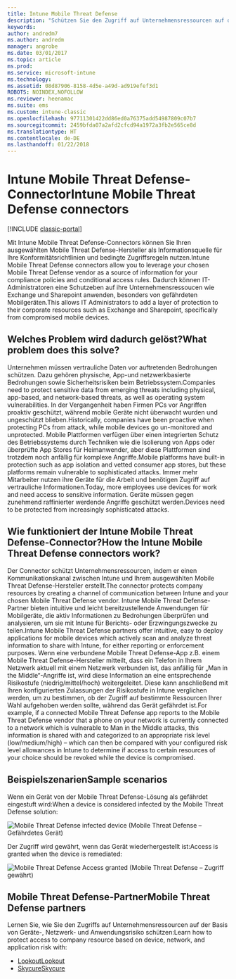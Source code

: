 ```yaml
---
title: Intune Mobile Threat Defense
description: "Schützen Sie den Zugriff auf Unternehmensressourcen auf der Basis von Geräterisiko."
keywords: 
author: andredm7
ms.author: andredm
manager: angrobe
ms.date: 03/01/2017
ms.topic: article
ms.prod: 
ms.service: microsoft-intune
ms.technology: 
ms.assetid: 08d87906-8158-4d5e-a49d-ad919efef3d1
ROBOTS: NOINDEX,NOFOLLOW
ms.reviewer: heenamac
ms.suite: ems
ms.custom: intune-classic
ms.openlocfilehash: 97711301422dd86ed0a76375add54987809c07b7
ms.sourcegitcommit: 2459bfda07a2afd2cfcd94a1972a3fb2e565ce8d
ms.translationtype: HT
ms.contentlocale: de-DE
ms.lasthandoff: 01/22/2018
---
```

# <a name="intune-mobile-threat-defense-connectors"></a><span data-ttu-id="5e2f8-103">Intune Mobile Threat Defense-Connector</span><span class="sxs-lookup"><span data-stu-id="5e2f8-103">Intune Mobile Threat Defense connectors</span></span>

[!INCLUDE [classic-portal](../includes/classic-portal.md)]

<span data-ttu-id="5e2f8-104">Mit Intune Mobile Threat Defense-Connectors können Sie Ihren ausgewählten Mobile Threat Defense-Hersteller als Informationsquelle für Ihre Konformitätsrichtlinien und bedingte Zugriffsregeln nutzen.</span><span class="sxs-lookup"><span data-stu-id="5e2f8-104">Intune Mobile Threat Defense connectors allow you to leverage your chosen Mobile Threat Defense vendor as a source of information for your compliance policies and conditional access rules.</span></span> <span data-ttu-id="5e2f8-105">Dadurch können IT-Administratoren eine Schutzeben auf ihre Unternehmensressoucen wie Exchange und Sharepoint anwenden, besonders von gefährdeten Mobilgeräten.</span><span class="sxs-lookup"><span data-stu-id="5e2f8-105">This allows IT Administrators to add a layer of protection to their corporate resources such as Exchange and Sharepoint, specifically from compromised mobile devices.</span></span>

## <a name="what-problem-does-this-solve"></a><span data-ttu-id="5e2f8-106">Welches Problem wird dadurch gelöst?</span><span class="sxs-lookup"><span data-stu-id="5e2f8-106">What problem does this solve?</span></span>

<span data-ttu-id="5e2f8-107">Unternehmen müssen vertrauliche Daten vor auftretenden Bedrohungen schützen. Dazu gehören physische, App-und netzwerkbasierte Bedrohungen sowie Sicherheitsrisiken beim Betriebssystem.</span><span class="sxs-lookup"><span data-stu-id="5e2f8-107">Companies need to protect sensitive data from emerging threats including physical, app-based, and network-based threats, as well as operating system vulnerabilities.</span></span>
<span data-ttu-id="5e2f8-108">In der Vergangenheit haben Firmen PCs vor Angriffen proaktiv geschützt, während mobile Geräte nicht überwacht wurden und ungeschützt blieben.</span><span class="sxs-lookup"><span data-stu-id="5e2f8-108">Historically, companies have been proactive when protecting PCs from attack, while mobile devices go un-monitored and unprotected.</span></span> <span data-ttu-id="5e2f8-109">Mobile Plattformen verfügen über einen integrierten Schutz des Betriebssystems durch Techniken wie die Isolierung von Apps oder überprüfte App Stores für Heimanwender, aber diese Plattformen sind trotzdem noch anfällig für komplexe Angriffe.</span><span class="sxs-lookup"><span data-stu-id="5e2f8-109">Mobile platforms have built-in protection such as app isolation and vetted consumer app stores, but these platforms remain vulnerable to sophisticated attacks.</span></span> <span data-ttu-id="5e2f8-110">Immer mehr Mitarbeiter nutzen ihre Geräte für die Arbeit und benötigen Zugriff auf vertrauliche Informationen.</span><span class="sxs-lookup"><span data-stu-id="5e2f8-110">Today, more employees use devices for work and need access to sensitive information.</span></span> <span data-ttu-id="5e2f8-111">Geräte müssen gegen zunehmend raffinierter werdende Angriffe geschützt werden.</span><span class="sxs-lookup"><span data-stu-id="5e2f8-111">Devices need to be protected from increasingly sophisticated attacks.</span></span>

## <a name="how-the-intune-mobile-threat-defense-connectors-work"></a><span data-ttu-id="5e2f8-112">Wie funktioniert der Intune Mobile Threat Defense-Connector?</span><span class="sxs-lookup"><span data-stu-id="5e2f8-112">How the Intune Mobile Threat Defense connectors work?</span></span>

<span data-ttu-id="5e2f8-113">Der Connector schützt Unternehmensressourcen, indem er einen Kommunikationskanal zwischen Intune und Ihrem ausgewählten Mobile Threat Defense-Hersteller erstellt.</span><span class="sxs-lookup"><span data-stu-id="5e2f8-113">The connector protects company resources by creating a channel of communication between Intune and your chosen Mobile Threat Defense vendor.</span></span> <span data-ttu-id="5e2f8-114">Intune Mobile Threat Defense-Partner bieten intuitive und leicht bereitzustellende Anwendungen für Mobilgeräte, die aktiv Informationen zu Bedrohungen überprüfen und analysieren, um sie mit Intune für Berichts- oder Erzwingungszwecke zu teilen.</span><span class="sxs-lookup"><span data-stu-id="5e2f8-114">Intune Mobile Threat Defense partners offer intuitive, easy to deploy applications for mobile devices which actively scan and analyze threat information to share with Intune, for either reporting or enforcement purposes.</span></span> <span data-ttu-id="5e2f8-115">Wenn eine verbundene Mobile Threat Defense-App z.B. einem Mobile Threat Defense-Hersteller mitteilt, dass ein Telefon in Ihrem Netzwerk aktuell mit einem Netzwerk verbunden ist, das anfällig für „Man in the Middle“-Angriffe ist, wird diese Information an eine entsprechende Risikostufe (niedrig/mittel/hoch) weitergeleitet. Diese kann anschließend mit Ihren konfigurierten Zulassungen der Risikostufe in Intune verglichen werden, um zu bestimmen, ob der Zugriff auf bestimmte Ressourcen Ihrer Wahl aufgehoben werden sollte, während das Gerät gefährdet ist.</span><span class="sxs-lookup"><span data-stu-id="5e2f8-115">For example, if a connected Mobile Threat Defense app reports to the Mobile Threat Defense vendor that a phone on your network is currently connected to a network which is vulnerable to Man in the Middle attacks, this information is shared with and categorized to an appropriate risk level (low/medium/high) – which can then be compared with your configured risk level allowances in Intune to determine if access to certain resources of your choice should be revoked while the device is compromised.</span></span>

## <a name="sample-scenarios"></a><span data-ttu-id="5e2f8-116">Beispielszenarien</span><span class="sxs-lookup"><span data-stu-id="5e2f8-116">Sample scenarios</span></span>

<span data-ttu-id="5e2f8-117">Wenn ein Gerät von der Mobile Threat Defense-Lösung als gefährdet eingestuft wird:</span><span class="sxs-lookup"><span data-stu-id="5e2f8-117">When a device is considered infected by the Mobile Threat Defense solution:</span></span>

![Mobile Threat Defense infected device (Mobile Threat Defense – Gefährdetes Gerät)](../media/mtp/MTD-image-1.png)

<span data-ttu-id="5e2f8-119">Der Zugriff wird gewährt, wenn das Gerät wiederhergestellt ist:</span><span class="sxs-lookup"><span data-stu-id="5e2f8-119">Access is granted when the device is remediated:</span></span>

![Mobile Threat Defense Access granted (Mobile Threat Defense – Zugriff gewährt)](../media/mtp/MTD-image-2.png)

## <a name="mobile-threat-defense-partners"></a><span data-ttu-id="5e2f8-121">Mobile Threat Defense-Partner</span><span class="sxs-lookup"><span data-stu-id="5e2f8-121">Mobile Threat Defense partners</span></span>

<span data-ttu-id="5e2f8-122">Lernen Sie, wie Sie den Zugriffs auf Unternehmensressourcen auf der Basis von Geräte-, Netzwerk- und Anwendungsrisiko schützen:</span><span class="sxs-lookup"><span data-stu-id="5e2f8-122">Learn how to protect access to company resource based on device, network, and application risk with:</span></span>

- [<span data-ttu-id="5e2f8-123">Lookout</span><span class="sxs-lookup"><span data-stu-id="5e2f8-123">Lookout</span></span>](/intune-classic/deploy-use/lookout-mobile-threat-defense-connector)
- [<span data-ttu-id="5e2f8-124">Skycure</span><span class="sxs-lookup"><span data-stu-id="5e2f8-124">Skycure</span></span>](/intune-classic/deploy-use/skycure-mobile-threat-defense-connector)
